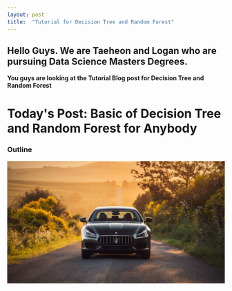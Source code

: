```yaml
---
layout: post
title:  "Tutorial for Decision Tree and Random Forest"
---
```


## Hello Guys. We are Taeheon and Logan who are pursuing Data Science Masters Degrees.
**You guys are looking at the Tutorial Blog post for Decision Tree and Random Forest**


# **Today's Post: Basic of Decision Tree and Random Forest for Anybody**

### **Outline**
![masi.jpg](./images/masi.jpg.jpg)

